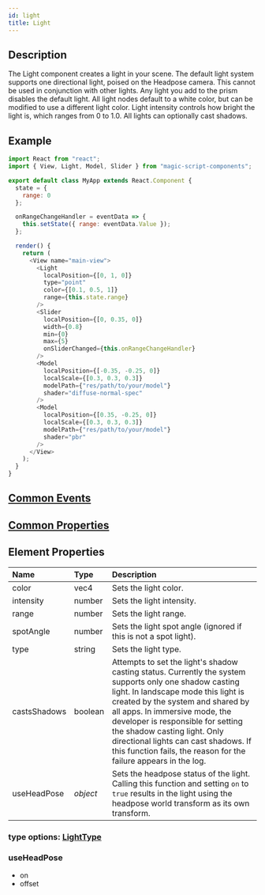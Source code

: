 ```yaml
---
id: light
title: Light
---
```


## Description

The Light component creates a light in your scene. The default light system supports one directional light, poised on the Headpose camera. This cannot be used in conjunction with other lights. Any light you add to the prism disables the default light. All light nodes default to a white color, but can be modified to use a different light color. Light intensity controls how bright the light is, which ranges from 0 to 1.0. All lights can optionally cast shadows.

## Example

```javascript
import React from "react";
import { View, Light, Model, Slider } from "magic-script-components";

export default class MyApp extends React.Component {
  state = {
    range: 0
  };

  onRangeChangeHandler = eventData => {
    this.setState({ range: eventData.Value });
  };

  render() {
    return (
      <View name="main-view">
        <Light
          localPosition={[0, 1, 0]}
          type="point"
          color={[0.1, 0.5, 1]}
          range={this.state.range}
        />
        <Slider
          localPosition={[0, 0.35, 0]}
          width={0.8}
          min={0}
          max={5}
          onSliderChanged={this.onRangeChangeHandler}
        />
        <Model
          localPosition={[-0.35, -0.25, 0]}
          localScale={[0.3, 0.3, 0.3]}
          modelPath={"res/path/to/your/model"}
          shader="diffuse-normal-spec"
        />
        <Model
          localPosition={[0.35, -0.25, 0]}
          localScale={[0.3, 0.3, 0.3]}
          modelPath={"res/path/to/your/model"}
          shader="pbr"
        />
      </View>
    );
  }
}
```

## [Common Events](../events/CommonEvents.md)

## [Common Properties](../types/Properties.md)

## Element Properties

| Name         | Type     | Description                                                                                                                                                                                                                                                                                                                                                                                          |
| :----------- | :------- | :--------------------------------------------------------------------------------------------------------------------------------------------------------------------------------------------------------------------------------------------------------------------------------------------------------------------------------------------------------------------------------------------------- |
| color        | vec4     | Sets the light color.                                                                                                                                                                                                                                                                                                                                                                                |
| intensity    | number   | Sets the light intensity.                                                                                                                                                                                                                                                                                                                                                                            |
| range        | number   | Sets the light range.                                                                                                                                                                                                                                                                                                                                                                                |
| spotAngle    | number   | Sets the light spot angle (ignored if this is not a spot light).                                                                                                                                                                                                                                                                                                                                     |
| type         | string   | Sets the light type.                                                                                                                                                                                                                                                                                                                                                                                 |
| castsShadows | boolean  | Attempts to set the light's shadow casting status. Currently the system supports only one shadow casting light. In landscape mode this light is created by the system and shared by all apps. In immersive mode, the developer is responsible for setting the shadow casting light. Only directional lights can cast shadows. If this function fails, the reason for the failure appears in the log. |
| useHeadPose  | _object_ | Sets the headpose status of the light. Calling this function and setting `on` to `true` results in the light using the headpose world transform as its own transform.                                                                                                                                                                                                                                |

### type options: [LightType](../types/LightType.md)

### useHeadPose

- on
- offset
